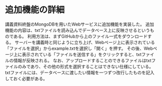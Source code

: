 # 追加機能の詳細
講義資料終盤のMongoDBを用いたWebサービスに追加機能を実装した。
追加機能の内容は、txtファイルを読み込んでデータベース上に反映させるというものである。
利用方法は、まずGitHubから上のファイル一式をダウンロードする。
サーバーを講義時と同じように立ち上げ、Webページ上に表示されている「ファイルを選択」からexample.txtを選択し「開く」を押す。
その後、Webページ上に表示されている「ファイルを送信する」をクリックすると、txtファイルの情報が反映される。
なお、アップロードすることのできるファイルはtxtファイルのみであり、その他の形式を選択することはできない仕様にしている。
txtファイルには、データベースに渡したい情報を一つずつ改行したものを記入しておく必要がある。